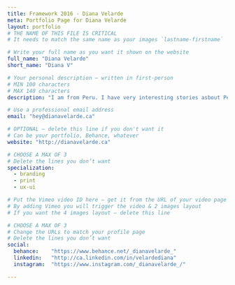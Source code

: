 ```yaml
---
title: Framework 2016 - Diana Velarde
meta: Portfolio Page for Diana Velarde
layout: portfolio
# THE NAME OF THIS FILE IS CRITICAL
# It needs to match the same name as your images `lastname-firstname`

# Write your full name as you want it shown on the website
full_name: "Diana Velarde"
short_name: "Diana V"

# Your personal description — written in first-person
# MIN 100 characters
# MAX 140 characters
description: "I am from Peru. I have very interesting stories asbout Peru. Am just such a Peruvian really…… oh and I like my big headphones."

# Use a professional email address
email: "hey@dianavelarde.ca"

# OPTIONAL — delete this line if you don't want it
# Can be your portfolio, Behance, whatever
website: "http://dianavelarde.ca"

# CHOOSE A MAX OF 3
# Delete the lines you don’t want
specialization:
  - branding
  - print
  - ux-ui

# Put the Vimeo video ID here — get it from the URL of your video page
# By adding Vimeo you will trigger the video & 2 images layout
# If you want the 4 images layout — delete this line

# CHOOSE A MAX OF 3
# Change the URLs to match your profile page
# Delete the lines you don’t want
social:
  behance:    "https://www.behance.net/_dianavelarde_"
  linkedin:   "http://ca.linkedin.com/in/velardediana"
  instagram:  "https://www.instagram.com/_dianavelarde_/"

---
```

